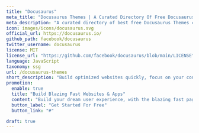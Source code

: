 ```yaml
---
title: "Docusaurus"
meta_title: "Docusaurus Themes | A Curated Directory Of Free Docusaurus Themes"
meta_description: "A curated directory of best free Docusaurus Themes created by independent web designers & developers that are open source, MIT licensed & available for free to download."
icon: images/icons/docusaurus.svg
official_url: https://docusaurus.io/
github_path: facebook/docusaurus
twitter_username: docusaurus
license: MIT
license_url: "https://github.com/facebook/docusaurus/blob/main/LICENSE"
language: JavaScript
taxonomy: ssg
url: /docusaurus-themes
short_description: "Build optimized websites quickly, focus on your content. Simply write docs and blog posts with Markdown/MDX and Docusaurus will publish a set of static HTML files ready to serve."
promotion:
  enable: true
  title: "Build Blazing Fast Websites & Apps"
  content: "Build your dream user experience, with the blazing fast page speed and SEO-efficiency like never before."
  button_label: "Get Started For Free"
  button_link: "#"

draft: true
---
```


